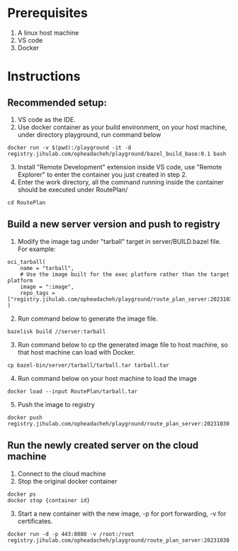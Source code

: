 # Prerequisites

1. A linux host machine
2. VS code
3. Docker

# Instructions

## Recommended setup:

1. VS code as the IDE.
2. Use docker container as your build environment, on your host machine, under directory playground, run command below
```
docker run -v $(pwd):/playground -it -d registry.jihulab.com/opheadacheh/playground/bazel_build_base:0.1 bash
```
3. Install "Remote Development" extension inside VS code, use "Remote Explorer" to enter the container you just created in step 2.
4. Enter the work directory, all the command running inside the container should be executed under RoutePlan/
```
cd RoutePlan
```

## Build a new server version and push to registry

1. Modify the image tag under "tarball" target in server/BUILD.bazel file. For example: 
```
oci_tarball(
    name = "tarball",
    # Use the image built for the exec platform rather than the target platform
    image = ":image",
    repo_tags = ["registry.jihulab.com/opheadacheh/playground/route_plan_server:20231030.1"],
)
```

2. Run command below to generate the image file.
```
bazelisk build //server:tarball
```

3. Run command below to cp the generated image file to host machine, so that host machine can load with Docker.
```
cp bazel-bin/server/tarball/tarball.tar tarball.tar
```

4. Run command below on your host machine to load the image
```
docker load --input RoutePlan/tarball.tar
```

5. Push the image to registry
```
docker push registry.jihulab.com/opheadacheh/playground/route_plan_server:20231030.1
```

## Run the newly created server on the cloud machine
1. Connect to the cloud machine
2. Stop the original docker container
```
docker ps
docker stop {container id}
```
3. Start a new container with the new image, -p for port forwarding, -v for certificates.
```
docker run -d -p 443:8080 -v /root:/root registry.jihulab.com/opheadacheh/playground/route_plan_server:20231030.1
```